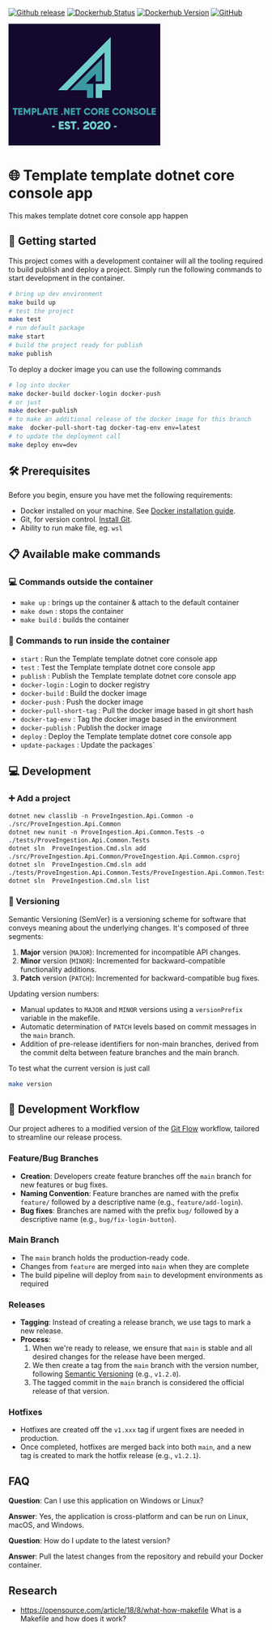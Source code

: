 [![Github release](https://img.shields.io/github/v/release/rolfwessels/TemplateDotnetCoreConsoleApp)](https://github.com/rolfwessels/TemplateDotnetCoreConsoleApp/releases)
[![Dockerhub Status](https://img.shields.io/badge/dockerhub-ok-blue.svg)](https://hub.docker.com/r/rolfwessels/TemplateDotnetCoreConsoleApp/tags)
[![Dockerhub Version](https://img.shields.io/docker/v/rolfwessels/TemplateDotnetCoreConsoleApp?sort=semver)](https://hub.docker.com/r/rolfwessels/TemplateDotnetCoreConsoleApp/tags)
[![GitHub](https://img.shields.io/github/license/rolfwessels/TemplateDotnetCoreConsoleApp)](https://github.com/rolfwessels/TemplateDotnetCoreConsoleApp/licence.md)


![Template template dotnet core console app](./docs/logo.png)

# 🌐 Template template dotnet core console app

This makes template dotnet core console app happen

## 🚀 Getting started

This project comes with a development container will all the tooling required to build publish and deploy a project. Simply run the following commands to start development in the container.

```bash
# bring up dev environment
make build up
# test the project
make test
# run default package
make start
# build the project ready for publish
make publish
```

To deploy a docker image you can use the following commands

```bash
# log into docker
make docker-build docker-login docker-push 
# or just
make docker-publish
# to make an additional release of the docker image for this branch
make  docker-pull-short-tag docker-tag-env env=latest
# to update the deployment call
make deploy env=dev
```
## 🛠 Prerequisites

Before you begin, ensure you have met the following requirements:
- Docker installed on your machine. See [Docker installation guide](https://docs.docker.com/get-docker/).
- Git, for version control. [Install Git](https://git-scm.com/downloads).
- Ability to run make file, eg. `wsl` 

## 📋 Available make commands

### 💻 Commands outside the container

- `make up` : brings up the container & attach to the default container
- `make down` : stops the container
- `make build` : builds the container

### 🐳 Commands to run inside the container

- `start` : Run the Template template dotnet core console app
- `test` : Test the Template template dotnet core console app
- `publish` : Publish the Template template dotnet core console app
- `docker-login` : Login to docker registry
- `docker-build` : Build the docker image
- `docker-push` : Push the docker image
- `docker-pull-short-tag` : Pull the docker image based in git short hash
- `docker-tag-env` : Tag the docker image based in the environment
- `docker-publish` : Publish the docker image
- `deploy` : Deploy the Template template dotnet core console app
- `update-packages` : Update the packages`

## 💻 Development

### ➕ Add a project

```
dotnet new classlib -n ProveIngestion.Api.Common -o ./src/ProveIngestion.Api.Common
dotnet new nunit -n ProveIngestion.Api.Common.Tests -o ./tests/ProveIngestion.Api.Common.Tests
dotnet sln  ProveIngestion.Cmd.sln add ./src/ProveIngestion.Api.Common/ProveIngestion.Api.Common.csproj
dotnet sln  ProveIngestion.Cmd.sln add ./tests/ProveIngestion.Api.Common.Tests/ProveIngestion.Api.Common.Tests.csproj
dotnet sln  ProveIngestion.Cmd.sln list
```

### 🔄 Versioning

Semantic Versioning (SemVer) is a versioning scheme for software that conveys meaning about the underlying changes. It's composed of three segments:

1. **Major** version (`MAJOR`): Incremented for incompatible API changes.
2. **Minor** version (`MINOR`): Incremented for backward-compatible functionality additions.
3. **Patch** version (`PATCH`): Incremented for backward-compatible bug fixes.

Updating version numbers:

- Manual updates to `MAJOR` and `MINOR` versions using a `versionPrefix` variable in the makefile.
- Automatic determination of `PATCH` levels based on commit messages in the `main` branch.
- Addition of pre-release identifiers for non-main branches, derived from the commit delta between feature branches and the main branch.

To test what the current version is just call

```bash
make version
```

## 🔄 Development Workflow

Our project adheres to a modified version of the [Git Flow](https://nvie.com/posts/a-successful-git-branching-model/) workflow, tailored to streamline our release process.

### Feature/Bug Branches

- **Creation**: Developers create feature branches off the `main` branch for new features or bug fixes.
- **Naming Convention**: Feature branches are named with the prefix `feature/` followed by a descriptive name (e.g., `feature/add-login`).
- **Bug fixes**: Branches are named with the prefix `bug/` followed by a descriptive name (e.g., `bug/fix-login-button`).

### Main Branch

- The `main` branch holds the production-ready code.
- Changes from `feature` are merged into `main` when they are complete
- The build pipeline will deploy from `main` to development environments as required

### Releases

- **Tagging**: Instead of creating a release branch, we use tags to mark a new release.
- **Process**:
  1. When we're ready to release, we ensure that `main` is stable and all desired changes for the release have been merged.
  2. We then create a tag from the `main` branch with the version number, following [Semantic Versioning](https://semver.org/) (e.g., `v1.2.0`).
  4. The tagged commit in the `main` branch is considered the official release of that version.

### Hotfixes

- Hotfixes are created off the `v1.xxx` tag if urgent fixes are needed in production.
- Once completed, hotfixes are merged back into both `main`, and a new tag is created to mark the hotfix release (e.g., `v1.2.1`).

## FAQ

**Question**: Can I use this application on Windows or Linux?

**Answer**: Yes, the application is cross-platform and can be run on Linux, macOS, and Windows.

**Question**: How do I update to the latest version?

**Answer**: Pull the latest changes from the repository and rebuild your Docker container.

## Research

- <https://opensource.com/article/18/8/what-how-makefile> What is a Makefile and how does it work?
